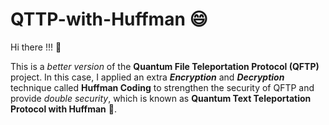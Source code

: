 # QTTP-with-Huffman :smile:

Hi there !!! :wave:

This is a _better version_ of the **Quantum File Teleportation Protocol (QFTP)** project. In this case, I applied an extra **_Encryption_** and **_Decryption_** technique called **Huffman Coding** to strengthen the security of QFTP and provide _double security_, which is known as **Quantum Text Teleportation Protocol with Huffman** :star_struck:.
